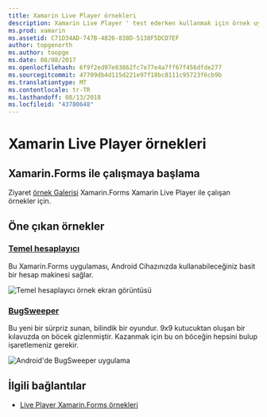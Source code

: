 ```yaml
---
title: Xamarin Live Player örnekleri
description: Xamarin Live Player ' test ederken kullanmak için örnek uygulama bu belge bağlantıları. Temel hesaplayıcı ve bir hata sweeper game bağlı örnekleri içerir.
ms.prod: xamarin
ms.assetid: C71D34AD-747B-4826-838D-5138F5DCD7EF
author: topgenorth
ms.author: toopge
ms.date: 08/08/2017
ms.openlocfilehash: 6f9f2ed97e03862fc7e77e4a7ff67f456dfde277
ms.sourcegitcommit: 47709db4d115d221e97f18bc8111c95723f6cb9b
ms.translationtype: MT
ms.contentlocale: tr-TR
ms.lasthandoff: 08/13/2018
ms.locfileid: "43780648"
---
```

# <a name="xamarin-live-player-samples"></a>Xamarin Live Player örnekleri

## <a name="get-started-with-xamarinforms"></a>Xamarin.Forms ile çalışmaya başlama

Ziyaret [örnek Galerisi](https://developer.xamarin.com/samples/xamarin-live-player/all/) Xamarin.Forms Xamarin Live Player ile çalışan örnekler için.

## <a name="featured-samples"></a>Öne çıkan örnekler

### <a name="basic-calculatorhttpsdeveloperxamarincomsamplesmobileliveplayerbasiccalculator"></a>[Temel hesaplayıcı](https://developer.xamarin.com/samples/mobile/LivePlayer/BasicCalculator/)

Bu Xamarin.Forms uygulaması, Android Cihazınızda kullanabileceğiniz basit bir hesap makinesi sağlar.

![Temel hesaplayıcı örnek ekran görüntüsü](samples-images/basic-calculator-sml.png)

### <a name="bugsweeperhttpsdeveloperxamarincomsamplesmobileliveplayerbugsweeperlp"></a>[BugSweeper](https://developer.xamarin.com/samples/mobile/LivePlayer/BugSweeperLP/)

Bu yeni bir sürpriz sunan, bilindik bir oyundur. 9x9 kutucuktan oluşan bir kılavuzda on böcek gizlenmiştir. Kazanmak için bu on böceğin hepsini bulup işaretlemeniz gerekir.

![Android'de BugSweeper uygulama](samples-images/bugsweeper-sml.png)

## <a name="related-links"></a>İlgili bağlantılar

- [Live Player Xamarin.Forms örnekleri](https://developer.xamarin.com/samples/xamarin-live-player/all/)
